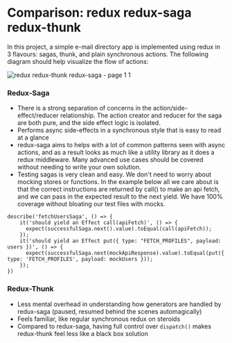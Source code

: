 # Comparison: redux redux-saga redux-thunk

In this project, a simple e-mail directory app is implemented using redux in 3 flavours: sagas, thunk, and plain synchronous actions. The following diagram should help visualize the flow of actions:

![redux redux-thunk redux-saga - page 1 1](https://cloud.githubusercontent.com/assets/5748440/26634296/2b0a8348-45e4-11e7-80fa-40543fdfc1b3.jpeg)

### Redux-Saga

- There is a strong separation of concerns in the action/side-effect/reducer relationship. The action creator and reducer for the saga are both pure, and the side effect logic is isolated.
- Performs async side-effects in a synchronous style that is easy to read at a glance
- redux-saga aims to helps with a lot of common patterns seen with async actions, and as a result looks as much like a utility library as it does a redux middleware. Many advanced use cases should be covered without needing to write your own solution.
- Testing sagas is very clean and easy. We don't need to worry about mocking stores or functions. In the example below all we care about is that the correct instructions are returned by call() to make an api fetch, and we can pass in the expected result to the next yield. We have 100% coverage without bloating our test files with mocks.
```
describe('fetchUsersSaga', () => {
	it('should yield an Effect call(apiFetch)', () => {
	  expect(successfulSaga.next().value).toEqual(call(apiFetch));
	});
	it('should yield an Effect put({ type: "FETCH_PROFILES", payload: users })', () => {
	  expect(successfulSaga.next(mockApiResponse).value).toEqual(put({ type: 'FETCH_PROFILES', payload: mockUsers }));
	});
})
```

### Redux-Thunk

- Less mental overhead in understanding how generators are handled by redux-saga (paused, resumed behind the scenes automagically)
- Feels familiar, like regular synchronous redux on steroids
- Compared to redux-saga, having full control over `dispatch()` makes redux-thunk feel less like a black box solution
